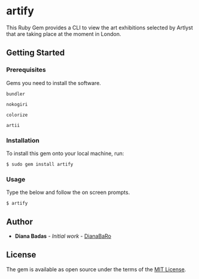 # artify

This Ruby Gem provides a CLI to view the art exhibitions selected by Artlyst that are taking place at the moment in London.

## Getting Started


### Prerequisites
Gems you need to install the software.

```
bundler
```

```
nokogiri
```

```
colorize
```

```
artii
```

### Installation

To install this gem onto your local machine, run:

```
$ sudo gem install artify
```

### Usage
Type the below and follow the on screen prompts.

```
$ artify
```

## Author

* **Diana Badas** - *Initial work* - [DianaBaRo](https://github.com/DianaBaRo)

## License

The gem is available as open source under the terms of the [MIT License](https://opensource.org/licenses/MIT).
